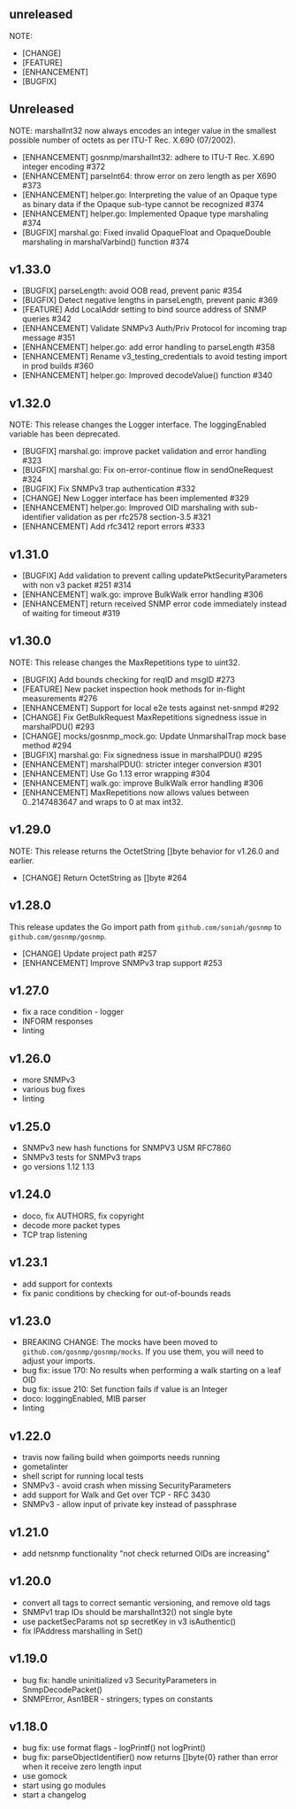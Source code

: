 ## unreleased

NOTE:

* [CHANGE]
* [FEATURE]
* [ENHANCEMENT]
* [BUGFIX]

## Unreleased

NOTE: marshalInt32 now always encodes an integer value in the smallest possible
number of octets as per ITU-T Rec. X.690 (07/2002).

* [ENHANCEMENT] gosnmp/marshalInt32: adhere to ITU-T Rec. X.690 integer encoding #372
* [ENHANCEMENT] parseInt64: throw error on zero length as per X690 #373
* [ENHANCEMENT] helper.go: Interpreting the value of an Opaque type as binary data if the Opaque sub-type cannot be recognized #374
* [ENHANCEMENT] helper.go: Implemented Opaque type marshaling #374
* [BUGFIX] marshal.go: Fixed invalid OpaqueFloat and OpaqueDouble marshaling in marshalVarbind() function #374

## v1.33.0

* [BUGFIX] parseLength: avoid OOB read, prevent panic #354
* [BUGFIX] Detect negative lengths in parseLength, prevent panic #369
* [FEATURE] Add LocalAddr setting to bind source address of SNMP queries #342
* [ENHANCEMENT] Validate SNMPv3 Auth/Priv Protocol for incoming trap message #351
* [ENHANCEMENT] helper.go: add error handling to parseLength #358
* [ENHANCEMENT] Rename v3_testing_credentials to avoid testing import in prod builds #360
* [ENHANCEMENT] helper.go: Improved decodeValue() function #340

## v1.32.0

NOTE: This release changes the Logger interface. The loggingEnabled variable has been deprecated.

* [BUGFIX] marshal.go: improve packet validation and error handling #323
* [BUGFIX] marshal.go: Fix on-error-continue flow in sendOneRequest #324
* [BUGFIX] Fix SNMPv3 trap authentication #332
* [CHANGE] New Logger interface has been implemented #329
* [ENHANCEMENT] helper.go: Improved OID marshaling with sub-identifier validation as per rfc2578 section-3.5 #321
* [ENHANCEMENT] Add rfc3412 report errors #333

## v1.31.0

* [BUGFIX] Add validation to prevent calling updatePktSecurityParameters with non v3 packet #251 #314
* [ENHANCEMENT] walk.go: improve BulkWalk error handling #306
* [ENHANCEMENT] return received SNMP error code immediately instead of waiting for timeout #319

## v1.30.0

NOTE: This release changes the MaxRepetitions type to uint32.

* [BUGFIX] Add bounds checking for reqID and msgID #273
* [FEATURE] New packet inspection hook methods for in-flight measurements #276
* [ENHANCEMENT] Support for local e2e tests against net-snmpd #292
* [CHANGE] Fix GetBulkRequest MaxRepetitions signedness issue in marshalPDU() #293
* [CHANGE] mocks/gosnmp_mock.go: Update UnmarshalTrap mock base method #294
* [BUGFIX] marshal.go: Fix signedness issue in marshalPDU() #295
* [ENHANCEMENT] marshalPDU(): stricter integer conversion #301
* [ENHANCEMENT] Use Go 1.13 error wrapping #304
* [ENHANCEMENT] walk.go: improve BulkWalk error handling #306
* [ENHANCEMENT] MaxRepetitions now allows values between 0..2147483647 and wraps to 0 at max int32.

## v1.29.0

NOTE: This release returns the OctetString []byte behavior for v1.26.0 and earlier.

* [CHANGE] Return OctetString as []byte #264

## v1.28.0

This release updates the Go import path from `github.com/soniah/gosnmp`
to `github.com/gosnmp/gosnmp`.

* [CHANGE] Update project path #257
* [ENHANCEMENT] Improve SNMPv3 trap support #253

## v1.27.0

* fix a race condition - logger
* INFORM responses
* linting

## v1.26.0

* more SNMPv3
* various bug fixes
* linting

## v1.25.0

* SNMPv3 new hash functions for SNMPV3 USM RFC7860
* SNMPv3 tests for SNMPv3 traps
* go versions 1.12 1.13

## v1.24.0

* doco, fix AUTHORS, fix copyright
* decode more packet types
* TCP trap listening

## v1.23.1

* add support for contexts
* fix panic conditions by checking for out-of-bounds reads

## v1.23.0

* BREAKING CHANGE: The mocks have been moved to `github.com/gosnmp/gosnmp/mocks`.
  If you use them, you will need to adjust your imports.
* bug fix: issue 170: No results when performing a walk starting on a leaf OID
* bug fix: issue 210: Set function fails if value is an Integer
* doco: loggingEnabled, MIB parser
* linting

## v1.22.0

* travis now failing build when goimports needs running
* gometalinter
* shell script for running local tests
* SNMPv3 - avoid crash when missing SecurityParameters
* add support for Walk and Get over TCP - RFC 3430
* SNMPv3 - allow input of private key instead of passphrase

## v1.21.0

* add netsnmp functionality "not check returned OIDs are increasing"

## v1.20.0

* convert all tags to correct semantic versioning, and remove old tags
* SNMPv1 trap IDs should be marshalInt32() not single byte
* use packetSecParams not sp secretKey in v3 isAuthentic()
* fix IPAddress marshalling in Set()

## v1.19.0

* bug fix: handle uninitialized v3 SecurityParameters in SnmpDecodePacket()
* SNMPError, Asn1BER - stringers; types on constants

## v1.18.0

* bug fix: use format flags - logPrintf() not logPrint()
* bug fix: parseObjectIdentifier() now returns []byte{0} rather than error
  when it receive zero length input
* use gomock
* start using go modules
* start a changelog
